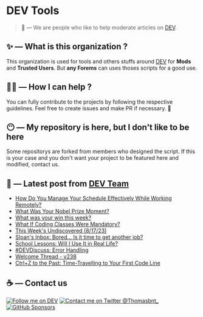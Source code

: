 # DEV Tools

> 🔧 — We are people who like to help moderate articles on [DEV](https://dev.to).

## ✨ — What is this organization ?

This organization is used for tools and others stuffs around [DEV](https://dev.to) for **Mods** and **Trusted Users**. But __any Forems__ can uses thoses scripts for a good use.


## 💪🏼 — How I can help ?

You can fully contribute to the projects by following the respective guidelines. Feel free to create issues and make PR if necessary. 🎉

## 😶 — My repository is here, but I don't like to be here

Some repositorys are forked from members who designed the script. If this is your case and you don't want your project to be featured here and modified, contact us.

## 📝 — Latest post from [DEV Team](https://dev.to/devteam)

<!-- BLOG-POST-LIST:START -->
- [How Do You Manage Your Schedule Effectively While Working Remotely?](https://dev.to/devteam/how-do-you-manage-your-schedule-effectively-while-working-remotely-4opp)
- [What Was Your Nobel Prize Moment?](https://dev.to/devteam/what-was-your-nobel-prize-moment-5j)
- [What was your win this week?](https://dev.to/devteam/what-was-your-win-this-week-6ff)
- [What If Coding Classes Were Mandatory?](https://dev.to/devteam/what-if-coding-classes-were-mandatory-4jd5)
- [This Week&#39;s Undiscovered &lpar;8/17/23&rpar;](https://dev.to/devteam/this-weeks-undiscovered-36cc)
- [Sloan&#39;s Inbox: Bored... Is it time to get another job?](https://dev.to/devteam/sloans-inbox-bored-is-it-time-to-get-another-job-71e)
- [School Lessons: Will I Use It in Real Life?](https://dev.to/devteam/school-lessons-will-i-use-it-in-real-life-1395)
- [#DEVDiscuss: Error Handling](https://dev.to/devteam/devdiscuss-error-handling-575i)
- [Welcome Thread - v238](https://dev.to/devteam/welcome-thread-v239-2f67)
- [Ctrl+Z to the Past: Time-Travelling to Your First Code Line](https://dev.to/devteam/ctrlz-to-the-past-time-travelling-to-your-first-code-line-elg)
<!-- BLOG-POST-LIST:END -->


## ☕ — Contact us

[![Follow me on DEV](https://img.shields.io/badge/dev.to-%2308090A.svg?&style=for-the-badge&logo=dev.to&logoColor=white&alt=devto)](https://dev.to/thomasbnt)
[![Contact me on Twitter @Thomasbnt_](https://img.shields.io/badge/Contact%20me%20on%20Twitter-%231DA1F2.svg?&style=for-the-badge&logo=twitter&logoColor=white&alt=twitter)](https://twitter.com/messages/1142357270-1142357270?text=Hello,%20I%20contact%20you%20from%20devtotools%20&recipient_id=1142357270) [![GitHub Sponsors](https://img.shields.io/badge/Sponsor%20me-%23EA54AE.svg?&style=for-the-badge&logo=github-sponsors&logoColor=white)](https://github.com/sponsors/thomasbnt)


